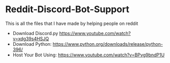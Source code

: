 # Reddit-Discord-Bot-Support
This is all the files that I have made by helping people on reddit

- Download Discord.py https://www.youtube.com/watch?v=xdg39s4HSJQ
- Download Python: https://www.python.org/downloads/release/python-396/
- Host Your Bot Using: https://www.youtube.com/watch?v=BPvg9bndP1U
